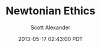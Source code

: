 ---
layout: podcast
title: "Newtonian Ethics"
author: Scott Alexander
description: https://slatestarcodex.com/2013/05/17/newtonian-ethics/
date: 2013-05-17 02:43:00 PDT
length: 1448740
duration: 362
guid: newtonian-ethics
---